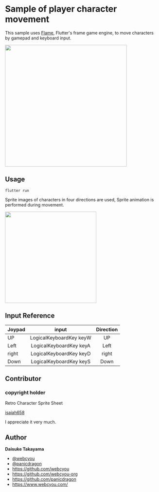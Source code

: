 # Sample of player character movement

This sample uses [Flame](https://github.com/flame-engine), Flutter's frame game engine, to move characters by gamepad and keyboard input.

<img width="400" src="https://user-images.githubusercontent.com/1584153/227727144-bae6429f-a64f-4464-be9d-275ffb01cc4a.png">

## Usage

```
flutter run
```

Sprite images of characters in four directions are used, Sprite animation is performed during movement.

<img width="300" src="https://github.com/flame-games/player_move/blob/main/assets/images/sp_player.png">

## Input Reference

| Joypad | input | Direction |
| -------------- |:------------:|:------------:|
| UP     | LogicalKeyboardKey keyW | UP    |
| Left   | LogicalKeyboardKey keyA | Left  |
| right  | LogicalKeyboardKey keyD | right |
| Down   | LogicalKeyboardKey keyS | Down  |

## Contributor

### copyright holder

Retro Character Sprite Sheet

[isaiah658](https://openclipart.org/detail/248259/retro-character-sprite-sheet)

I appreciate it very much.


## Author

**Daisuke Takayama**

-   [@webcyou](https://twitter.com/webcyou)
-   [@panicdragon](https://twitter.com/panicdragon)
-   <https://github.com/webcyou>
-   <https://github.com/webcyou-org>
-   <https://github.com/panicdragon>
-   <https://www.webcyou.com/>
